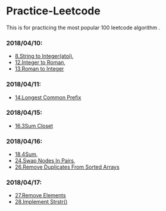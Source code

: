 # Practice-Leetcode
This is for practicing the most popular 100 leetcode algorithm .
### 2018/04/10:

* [8.String to Integer(atoi)](008__StringtoInteger(atoi).py),
* [12.Integer to Roman](012__IntegertoRoman.py),
* [13.Roman to Integer](013__RomantoInteger.md)

### 2018/04/11:
* [14.Longest Common Prefix](014.longestcommonperfix/014longestcommonperfix.md)

### 2018/04/15:
* [16.3Sum Closet](016.3SumClosest/0163sumcloset.md)

### 2018/04/16:
* [18.4Sum](018.4Sum/0184sum.md),
* [24.Swap Nodes In Pairs](024.SwapNodesInPairs/024swapnodesinpairs.md),
* [26.Remove Duplicates From Sorted Arrays](024.RemoveDuplicatesFromSortedArrays/026removeduplicatesfromsortedarrays.md) 

### 2018/04/17:
* [27.Remove Elements](027.RemoveElement/027removeelement.md)
* [28.Implement Strstr()](028.ImplementStrstr/028implementstrstr.md)
